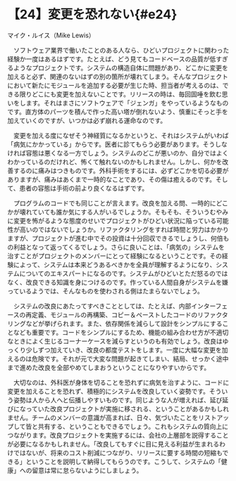 # 【24】変更を恐れない{#e24}

<div class="author">マイク・ルイス（Mike Lewis）</div>

　ソフトウェア業界で働いたことのある人なら、ひどいプロジェクトに関わった経験か一度はあるはずです。たとえば、どう見てもコードベースの品質が低すぎるようなプロジェクトです。システムの構造自体に問題があり、どこかに変更を加えると必ず、関連のないはずの別の箇所が壊れてしまう。そんなプロジェクトにおいて新たにモジュールを追加する必要が生じた時、担当者が考えるのは、できる限りどこにも変更を加えないことです。リリースの時は、毎回固唾を飲む思いをします。それはまさにソフトウェアで「ジェンガ」をやっているようなものです。直方体のパーツを積んで作った高い塔が倒れないよう、慎重にそっと手を加えていくのですが、いつかは必ず崩れる運命なのです。

　変更を加える度になぜそう神経質になるかというと、それはシステムがいわば「病気にかかっている」からです。医者に診てもらう必要があります。そうしなければ容態は悪くなる一方でしょう。システムのどこが悪いのか、自分ではよくわかっているのだけれど、怖くて触れないのかもしれません。しかし、何かを改善するのに痛みはつきものです。外科手術をするには、必ずどこかを切る必要がありますが、痛みはあくまで一時的なことであり、その傷は癒えるのです。そして、患者の容態は手術の前より良くなるはずです。

　プログラムのコードでも同じことが言えます。改良を加える問、一時的にどこかが壊れていても誰か気にする人がいるでしょうか。そもそも、そういうむやみに変更を怖がるような態度のせいでプロジェクトがひどい状況に陥っている可能性が高いのではないでしょうか。リファクタリングをすれば時間と労力はかかりますが、プロジェクトが進む中でその投資は十分回収できるでしょうし、何倍もの利益となって返ってくるでしょう。さらに良いことは、「病気の」システムを治すことがプロジェクトのメンバーにとって経験になるということです。その経験によって、システムは本来どうあるべきかを全員が理解するようになり、システムについてのエキスパートになるのです。システムがひどいとただ怒るのではなく、改良できる知識を身につけるのです。作っている人間自身がシステムを嫌っているようでは、そんなものを使わされる側はたまらないでしょう。

　システムの改良にあたってすべきこととしては、たとえば、内部インターフェースの再定義、モジュールの再構築、コピー＆ペーストしたコードのリファクタリングなどが挙げられます。また、依存関係を減らして設計をシンプルにすることなども重要です。コードをシンプルにするため、機能の組み合わせ方が不適切なときによく生じるコーナーケースを減らすというのも有効でしょう。改良はゆっくり少しずつ加えていき、改良の都度テストをします。一度に大幅な変更を加えるのは危険です。それが元で大変な問題が起きてしまい、結局、せっかく途中まで進めた改良を全部やめてしまおうということになりやすいからです。

　大切なのは、外科医が身体を切ることを恐れずに病気を治すように、コードに変更を加えることを恐れず、積極的にシステムを改良していく姿勢です。そういう姿勢は人から人へと伝播しやすいものです。同じような人が増えれば、延び延びになっていた改良プロジェクトが実施に移される、ということがあるかもしれません。チームのメンバーの意識が高まれば、日々、気づいたことをリストアップして皆と共有する、ということもできるでしょう。これもシステムの質向上につながります。改良プロジェクトを実施するには、会社の上層部を説得することが必要になるかもしれません。「改良してもすぐに目に見える利益が生まれるわけではないが、将来のコスト削減につながり、リリースに要する時間の短縮もできる」ということを説明して納得してもらうのです。こうして、システムの「健康」への留意は常に怠らないようにしましょう。
